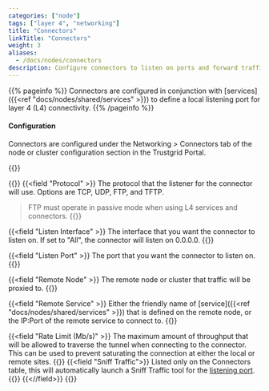 ```yaml
---
categories: ["node"]
tags: ["layer 4", "networking"]
title: "Connectors"
linkTitle: "Connectors"
weight: 3
aliases: 
  - /docs/nodes/connectors
description: Configure connectors to listen on ports and forward traffic to services running on remote nodes
---
```


{{% pageinfo %}}
Connectors are configured in conjunction with [services]({{<ref "docs/nodes/shared/services" >}}) to define a local listening port for layer 4 (L4) connectivity.
{{% /pageinfo %}}

#### Configuration

Connectors are configured under the Networking > Connectors tab of the node or cluster configuration section in the Trustgrid Portal.

{{<tgimg src="add-connector.png" width="45%" caption="Add Connector dialogue">}}


{{<fields>}}
{{<field "Protocol" >}}
The protocol that the listener for the connector will use. Options are TCP, UDP, FTP, and TFTP.

> FTP must operate in passive mode when using L4 services and connectors.
 {{</field >}}

{{<field "Listen Interface" >}}
The interface that you want the connector to listen on. If set to "All", the connector will listen on 0.0.0.0.
{{</field >}}

{{<field "Listen Port" >}}
The port that you want the connector to listen on.
{{</field >}}

{{<field "Remote Node" >}}
The remote node or cluster that traffic will be proxied to.
{{</field >}}

{{<field "Remote Service" >}}
Either the friendly name of [service]({{<ref "docs/nodes/shared/services" >}}) that is defined on the remote node, or the IP:Port of the remote service to connect to.
{{</field >}}

{{<field "Rate Limit (Mb/s)" >}}
The maximum amount of throughput that will be allowed to traverse the tunnel when connecting to the connector. This can be used to prevent saturating the connection at either the local or remote sites.
{{</field >}}
{{<field "Sniff Traffic">}}
Listed only on the Connectors table, this will automatically launch a Sniff Traffic tool for the [listening port](#listen-port).
{{<tgimg src="connector-sniff-traffic.png" width="60%">}}
{{<//field>}}
{{</fields>}}
